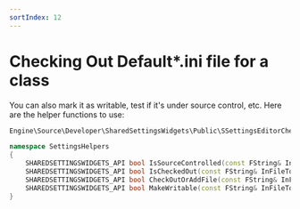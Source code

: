 ```yaml
---
sortIndex: 12
---
```


# Checking Out Default*.ini file for a class

You can also mark it as writable, test if it's under source control, etc. Here are the helper functions to use:

```cpp
Engine\Source\Developer\SharedSettingsWidgets\Public\SSettingsEditorCheckoutNotice.h:

namespace SettingsHelpers
{
	SHAREDSETTINGSWIDGETS_API bool IsSourceControlled(const FString& InFileToCheckOut, bool bForceSourceControlUpdate = false);
	SHAREDSETTINGSWIDGETS_API bool IsCheckedOut(const FString& InFileToCheckOut, bool bForceSourceControlUpdate = false);
	SHAREDSETTINGSWIDGETS_API bool CheckOutOrAddFile(const FString& InFileToCheckOut, bool bForceSourceControlUpdate = false, bool ShowErrorInNotification = true, FText* OutErrorMessage = nullptr);
	SHAREDSETTINGSWIDGETS_API bool MakeWritable(const FString& InFileToMakeWritable, bool ShowErrorInNotification = true, FText* OutErrorMessage = nullptr);
}
```